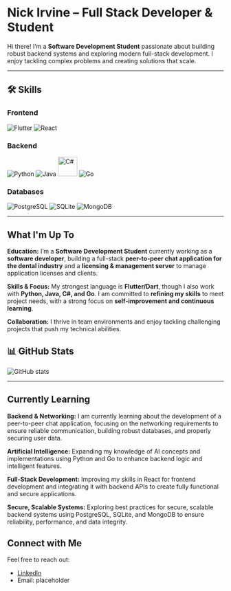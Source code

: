 # Nick Irvine – Full Stack Developer & Student

Hi there! I’m a **Software Development Student** passionate about building robust backend systems and exploring modern full-stack development. I enjoy tackling complex problems and creating solutions that scale.

---

## 🛠️ Skills

### Frontend
![Flutter](https://skillicons.dev/icons?i=flutter) 
![React](https://skillicons.dev/icons?i=react)

### Backend
![Python](https://skillicons.dev/icons?i=python) 
![Java](https://skillicons.dev/icons?i=java) 
<img src="https://cdn.jsdelivr.net/gh/devicons/devicon/icons/csharp/csharp-original.svg" alt="C#" height="45"/>
![Go](https://skillicons.dev/icons?i=go)

### Databases
![PostgreSQL](https://skillicons.dev/icons?i=postgresql)
![SQLite](https://skillicons.dev/icons?i=sqlite)
![MongoDB](https://skillicons.dev/icons?i=mongodb)

---

## What I'm Up To

<p> <strong>Education:</strong> I’m a <strong>Software Development Student</strong> currently working as a <strong>software developer</strong>, building a full-stack <strong>peer-to-peer chat application for the dental industry</strong> and a <strong>licensing & management server</strong> to manage application licenses and clients.</p>

<p> <strong>Skills & Focus:</strong> My strongest language is <strong>Flutter/Dart</strong>, though I also work with <strong>Python, Java, C#, and Go</strong>. I am committed to <strong>refining my skills</strong> to meet project needs, with a strong focus on <strong>self-improvement and continuous learning</strong>.</p>

<p><strong>Collaboration:</strong> I thrive in team environments and enjoy tackling challenging projects that push my technical abilities.</p>


## 📊 GitHub Stats

![GitHub stats](https://github-readme-stats.vercel.app/api?username=SaladStik&show_icons=true&theme=radical)

---

## Currently Learning

<p><strong>Backend & Networking:</strong> I am currently learning about the development of a peer-to-peer chat application, focusing on the networking requirements to ensure reliable communication, building robust databases, and properly securing user data.</p>

<p><strong>Artificial Intelligence:</strong> Expanding my knowledge of AI concepts and implementations using Python and Go to enhance backend logic and intelligent features.</p>

<p><strong>Full-Stack Development:</strong> Improving my skills in React for frontend development and integrating it with backend APIs to create fully functional and secure applications.</p>

<p><strong>Secure, Scalable Systems:</strong> Exploring best practices for secure, scalable backend systems using PostgreSQL, SQLite, and MongoDB to ensure reliability, performance, and data integrity.</p>


## Connect with Me
Feel free to reach out:  
- [LinkedIn](https://www.linkedin.com/in/nicholas-irvine-303ab5284/)
- Email: placeholder
